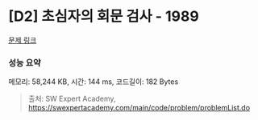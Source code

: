 # [D2] 초심자의 회문 검사 - 1989 

[문제 링크](https://swexpertacademy.com/main/code/problem/problemDetail.do?contestProbId=AV5PyTLqAf4DFAUq) 

### 성능 요약

메모리: 58,244 KB, 시간: 144 ms, 코드길이: 182 Bytes



> 출처: SW Expert Academy, https://swexpertacademy.com/main/code/problem/problemList.do
